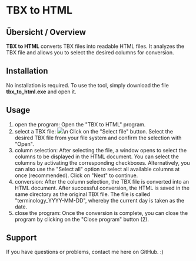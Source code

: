 # TBX to HTML

## Übersicht / Overview
**TBX to HTML** converts TBX files into readable HTML files. It analyzes the TBX file and allows you to select the desired columns for conversion.

## Installation
No installation is required. To use the tool, simply download the file **tbx_to_html.exe** and open it.

## Usage
1. open the program:
       Open the "TBX to HTML" program.
2. select a TBX file:
       <img src="./TBX_to_HTML/MVP/Programm öffnet sich.PNG"></img>\n
       Click on the "Select file" button.
       Select the desired TBX file from your file system and confirm the selection with "Open".
4. column selection:
       After selecting the file, a window opens to select the columns to be displayed in the HTML document.
       You can select the columns by activating the corresponding checkboxes.
       Alternatively, you can also use the "Select all" option to select all available columns at once (recommended).
       Click on "Next" to continue.
5. conversion:
       After the column selection, the TBX file is converted into an HTML document.
       After successful conversion, the HTML is saved in the same directory as the original TBX file. The file is called "terminology_YYYY-MM-DD", whereby the current day is taken as the date.
6. close the program:
       Once the conversion is complete, you can close the program by clicking on the "Close program" button (2).

## Support
If you have questions or problems, contact me here on GitHub. :)



